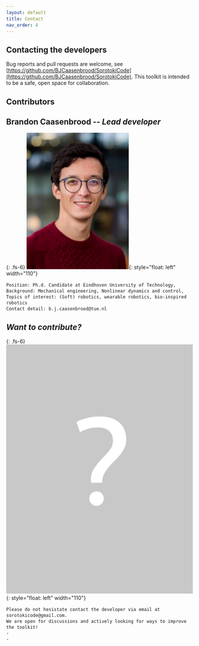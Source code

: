 ```yaml
---
layout: default
title: Contact
nav_order: 4
---
```

## Contacting the developers
Bug reports and pull requests are welcome, see [https://github.com/BJCaasenbrood/SorotokiCode](https://github.com/BJCaasenbrood/SorotokiCode). This toolkit is intended to be a safe, open space for collaboration.

## Contributors
## Brandon Caasenbrood  -- *Lead developer*
{: .fs-6}
![image](./documentation/img/Brandon.png){: style="float: left" width="110"}

	Position: Ph.d. Candidate at Eindhoven University of Technology,
	Background: Mechanical engineering, Nonlinear dynamics and control,
	Topics of interest: (Soft) robotics, wearable robotics, bio-inspired robotics
	Contact detail: b.j.caasenbrood@tue.nl

## *Want to contribute?*
{: .fs-6}
![image](./documentation/img/mystery.png){: style="float: left" width="110"}

	Please do not hesistate contact the developer via email at sorotokicode@gmail.com.
	We are open for discussions and actively looking for ways to improve the toolkit!
	-
	-
